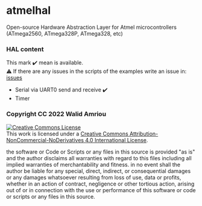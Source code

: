# atmelhal
Open-source Hardware Abstraction Layer for Atmel microcontrollers (ATmega2560, ATmega328P, ATmega328, etc)

### HAL content
This mark :heavy_check_mark: mean is available.  
:warning: If there are any issues in the scripts of the examples write an issue in: [issues](https://github.com/walidamriou/atmelhal/issues "issues")   

* Serial via UART0 send and receive :heavy_check_mark:
* Timer

### Copyright CC 2022 Walid Amriou

<a rel="license" href="http://creativecommons.org/licenses/by-nc-nd/4.0/"><img alt="Creative Commons License" style="border-width:0" src="https://i.creativecommons.org/l/by-nc-nd/4.0/88x31.png" /></a><br />This work is licensed under a <a rel="license" href="http://creativecommons.org/licenses/by-nc-nd/4.0/">Creative Commons Attribution-NonCommercial-NoDerivatives 4.0 International License</a>.

the software or Code or Scripts or any files in this source is provided "as is" and the author disclaims all warranties with regard to this files including all implied warranties of merchantability and fitness. in no event shall the author be liable for any special, direct, indirect, or consequential damages or any damages whatsoever resulting from loss of use, data or profits, whether in an action of contract, negligence or other tortious action, arising out of or in connection with the use or performance of this software or code or scripts or any files in this source.

